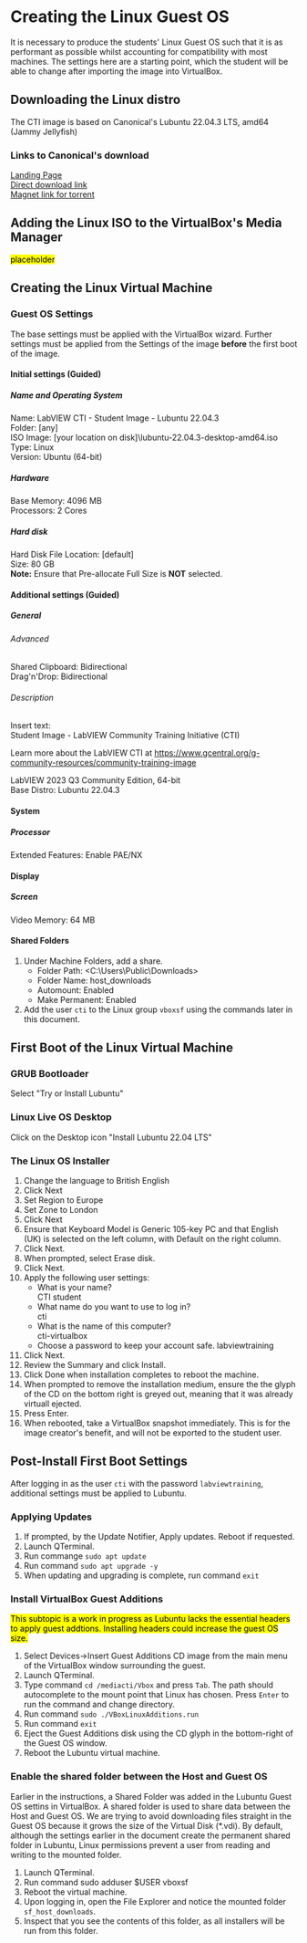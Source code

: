 # Creating the Linux Guest OS

It is necessary to produce the students' Linux Guest OS such that it is as performant as possible whilst accounting for compatibility with most machines.  The settings here are a starting point, which the student will be able to change after importing the image into VirtualBox.

## Downloading the Linux distro

The CTI image is based on Canonical's Lubuntu 22.04.3 LTS, amd64 (Jammy Jellyfish)

### Links to Canonical's download

[Landing Page](https://lubuntu.me/downloads/)  
[Direct download link](https://cdimage.ubuntu.com/lubuntu/releases/22.04.3/release/lubuntu-22.04.3-desktop-amd64.iso)  
[Magnet link for torrent](https://cdimage.ubuntu.com/lubuntu/releases/22.04.3/release/lubuntu-22.04.3-desktop-amd64.iso.torrent)  

## Adding the Linux ISO to the VirtualBox's Media Manager

<mark> placeholder

## Creating the Linux Virtual Machine

### Guest OS Settings

The base settings must be applied with the VirtualBox wizard.  Further settings must be applied from the Settings of the image **before** the first boot of the image.

#### Initial settings (Guided)

##### Name and Operating System

Name: LabVIEW CTI - Student Image - Lubuntu 22.04.3  
Folder:  [any]  
ISO Image: [your location on disk]\lubuntu-22.04.3-desktop-amd64.iso  
Type: Linux  
Version: Ubuntu (64-bit)  

##### Hardware

Base Memory: 4096 MB  
Processors: 2 Cores  

##### Hard disk

Hard Disk File Location: [default]  
Size: 80 GB  
**Note:** Ensure that Pre-allocate Full Size is **NOT** selected.  

#### Additional settings (Guided)

##### General

###### Advanced

Shared Clipboard: Bidirectional  
Drag'n'Drop: Bidirectional  

###### Description

Insert text:  
Student Image - LabVIEW Community Training Initiative (CTI)  

Learn more about the LabVIEW CTI at <https://www.gcentral.org/g-community-resources/community-training-image>  

LabVIEW 2023 Q3 Community Edition, 64-bit  
Base Distro: Lubuntu 22.04.3

#### System

##### Processor

Extended Features: Enable PAE/NX

#### Display

##### Screen

Video Memory: 64 MB

#### Shared Folders

1. Under Machine Folders, add a share.
    - Folder Path: <C:\Users\Public\Downloads>
    - Folder Name: host_downloads
    - Automount: Enabled
    - Make Permanent: Enabled
2. Add the user ```cti``` to the Linux group ```vboxsf``` using the commands later in this document.

## First Boot of the Linux Virtual Machine

### GRUB Bootloader

Select "Try or Install Lubuntu"  

### Linux Live OS Desktop

Click on the Desktop icon "Install Lubuntu 22.04 LTS"  

### The Linux OS Installer

1. Change the language to British English
2. Click Next  
3. Set Region to Europe
4. Set Zone to London
5. Click Next
6. Ensure that Keyboard Model is Generic 105-key PC and that English (UK) is selected on the left column, with Default on the right column.
7. Click Next.
8. When prompted, select Erase disk.
9. Click Next.
10. Apply the following user settings:
    - What is your name?  
CTI student
    - What name do you want to use to log in?  
cti
    - What is the name of this computer?  
cti-virtualbox  
    - Choose a password to keep your account safe.
labviewtraining  
11. Click Next.
12. Review the Summary and click Install.  
13. Click Done when installation completes to reboot the machine.
14. When prompted to remove the installation medium, ensure the the glyph of the CD on the bottom right is greyed out, meaning that it was already virtuall ejected.
15. Press Enter.
16. When rebooted, take a VirtualBox snapshot immediately.  This is for the image creator's benefit, and will not be exported to the student user.

## Post-Install First Boot Settings

After logging in as the user ```cti``` with the password ```labviewtraining```, additional settings must be applied to Lubuntu.

### Applying Updates

1. If prompted, by the Update Notifier, Apply updates.  Reboot if requested.
2. Launch QTerminal.
3. Run commange ```sudo apt update```
4. Run command ```sudo apt upgrade -y```
5. When updating and upgrading is complete, run command ```exit```

### Install VirtualBox Guest Additions

<mark> This subtopic is a work in progress as Lubuntu lacks the essential headers to apply guest addtions.  Installing headers could increase the guest OS size.  

1. Select Devices->Insert Guest Additions CD image from the main menu of the VirtualBox window surrounding the guest.
2. Launch QTerminal.
3. Type command ```cd /mediacti/Vbox``` and press ```Tab```.  The path should autocomplete to the mount point that Linux has chosen.  Press ```Enter``` to run the command and change directory.
4. Run command ```sudo ./VBoxLinuxAdditions.run```
5. Run command ```exit```
6. Eject the Guest Additions disk using the CD glyph in the bottom-right of the Guest OS window.
7. Reboot the Lubuntu virtual machine.

### Enable the shared folder between the Host and Guest OS

Earlier in the instructions, a Shared Folder was added in the Lubuntu Guest OS settins in VirtualBox.  A shared folder is used to share data between the Host and Guest OS.  We are trying to avoid downloading files straight in the Guest OS because it grows the size of the Virtual Disk (*.vdi).  By default, although the settings earlier in the document create the permanent shared folder in Lubuntu, Linux permissions prevent a user from reading and writing to the mounted folder.

1. Launch QTerminal.
2. Run command sudo adduser $USER vboxsf
3. Reboot the virtual machine.
4. Upon logging in, open the File Explorer and notice the mounted folder ```sf_host_downloads```.
5. Inspect that you see the contents of this folder, as all installers will be run from this folder.